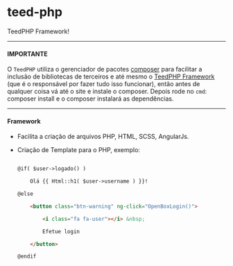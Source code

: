 # teed-php
TeedPHP Framework!

----

#### IMPORTANTE

O `TeedPHP` utiliza o gerenciador de pacotes [composer](https://getcomposer.org/) para facilitar a inclusão de bibliotecas de terceiros e até mesmo o [TeedPHP Framework](https://github.com/tadeubarbosa/teed-php-frame) (que é o responsável por fazer tudo isso funcionar), então antes de qualquer coisa vá até o site e instale o composer. Depois rode no `cmd`: composer install e o composer instalará as dependências.

----

#### Framework

- Facilita a criação de arquivos PHP, HTML, SCSS, AngularJs.

- Criação de Template para o PHP, exemplo:

    ````html

    @if( $user->logado() )

        Olá {{ Html::h1( $user->username ) }}!

    @else

        <button class="btn-warning" ng-click="OpenBoxLogin()">

            <i class="fa fa-user"></i> &nbsp;

            Efetue login

        </button>

    @endif
    ````